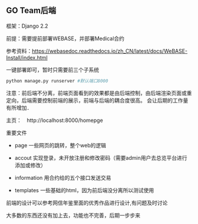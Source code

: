 ## GO Team后端

框架：Django 2.2　

前提：需要提前部署WEBASE，并部署Medical合约　

参考资料：https://webasedoc.readthedocs.io/zh_CN/latest/docs/WeBASE-Install/index.html

一键部署即可，暂时只需要前三个子系统

```python
python manage.py runserver #默认端口8000
```

注意：前后端不分离，前端页面看到的效果都是由后端控制，由后端渲染页面或重定向，后端需要控制前端的展示，前端与后端的耦合度很高。
会让后期的工作量有所增加．

主页：　http://localhost:8000/homepge

重要文件
- page
一些网页的跳转，整个web的逻辑

- accout
实现登录，未开放注册和修改密码（需要admin用户去总览平台进行添加或修改）

- information
用合约给的五个接口发送交易

- templates
一些基础的html，因为前后端没分离所以测试使用

前端的设计可以参考网信年鉴里面的优秀作品进行设计,有问题及时讨论

大多数的东西还没有加上去，功能也不完善，后期一步步来

